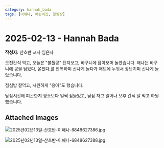 ```yaml
---
category: hannah_bada
tags: [이해나, 어린이집, 알림장]
---
```


# 2025-02-13 - Hannah Bada

**작성자:** 산호반 교사 임은자  

오전간식 먹고, 오늘은 "볼풀공" 던져보고, 바구니에 담아보며 놀았습니다. 해나는  바구니에 공을 담았다, 쏟았다,를 반복하며 신나게 놀다가 매트에 누워서 장난치며 신나게 놀았습니다.

점심밥 잘먹고, 시원하게 "응아"도 했습니다.

낮잠시간에 피곤한지 평소보다 일찍 잠들었고, 낮잠 자고 일어나 오후 간식 잘 먹고 하원했습니다.

## Attached Images
![2025년02년13일-산호반-이해나-6848627386.jpg](https://feghi.github.io/assets/img/bada_photo/2025년02년13일-산호반-이해나-6848627386.jpg)

![2025년02년13일-산호반-이해나-6848627388.jpg](https://feghi.github.io/assets/img/bada_photo/2025년02년13일-산호반-이해나-6848627388.jpg)

